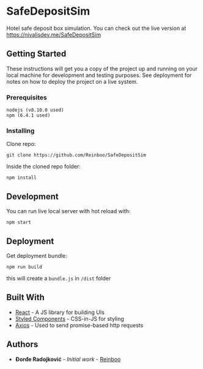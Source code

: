 # SafeDepositSim

Hotel safe deposit box simulation. You can check out the live version at https://nivalisdev.me/SafeDepositSim

## Getting Started

These instructions will get you a copy of the project up and running on your local machine for development and testing purposes. See deployment for notes on how to deploy the project on a live system.

### Prerequisites

```
nodejs (v8.10.0 used)
npm (6.4.1 used)
```

### Installing

Clone repo:

```
git clone https://github.com/Reinboo/SafeDepositSim
```

Inside the cloned repo folder:

```
npm install
```

## Development

You can run live local server with hot reload with:

```
npm start
```

## Deployment

Get deployment bundle:

```
npm run build
```

this will create a `bundle.js` in `/dist` folder


## Built With

* [React](https://reactjs.org/) - A JS library for building UIs
* [Styled Components](https://www.styled-components.com/) - CSS-in-JS for styling
* [Axios](https://github.com/axios/axios) - Used to send promise-based http requests



## Authors

* **Đorđe Radojković** - *Initial work* - [Reinboo](https://github.com/Reinboo)



